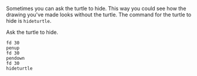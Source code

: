 Sometimes you can ask the turtle to hide. This way you could see how the drawing you've made looks without the turtle. The command for the turtle to hide is `hideturtle`.

Ask the turtle to hide.

```result
fd 30
penup
fd 30
pendown
fd 30
hideturtle
```